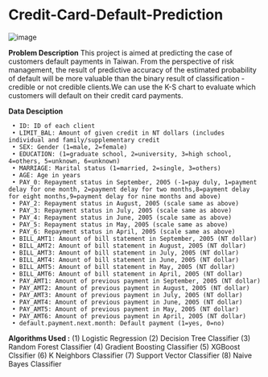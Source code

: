 # Credit-Card-Default-Prediction
![image](https://user-images.githubusercontent.com/112092937/205936879-ece9a092-3dda-43b3-ad6b-57f5c9754d5c.png)


**Problem Description**
This project is aimed at predicting the case of customers default payments in Taiwan. From the perspective of risk management, the result of predictive accuracy of the estimated probability of default will be more valuable than the binary result of classification - credible or not credible clients.We can use the K-S chart to evaluate which customers will default on their credit card payments.

**Data Desciption**

     • ID: ID of each client
     • LIMIT_BAL: Amount of given credit in NT dollars (includes individual and family/supplementary credit
     • SEX: Gender (1=male, 2=female)
     • EDUCATION: (1=graduate school, 2=university, 3=high school, 4=others, 5=unknown, 6=unknown)
     • MARRIAGE: Marital status (1=married, 2=single, 3=others)
     • AGE: Age in years
     • PAY_0: Repayment status in September, 2005 (-1=pay duly, 1=payment delay for one month, 2=payment delay for two months,8=payment delay for eight months,9=payment delay for nine months and above)
     • PAY_2: Repayment status in August, 2005 (scale same as above)
     • PAY_3: Repayment status in July, 2005 (scale same as above)
     • PAY_4: Repayment status in June, 2005 (scale same as above)
     • PAY_5: Repayment status in May, 2005 (scale same as above)
     • PAY_6: Repayment status in April, 2005 (scale same as above)
     • BILL_AMT1: Amount of bill statement in September, 2005 (NT dollar)
     • BILL_AMT2: Amount of bill statement in August, 2005 (NT dollar)
     • BILL_AMT3: Amount of bill statement in July, 2005 (NT dollar)
     • BILL_AMT4: Amount of bill statement in June, 2005 (NT dollar)
     • BILL_AMT5: Amount of bill statement in May, 2005 (NT dollar)
     • BILL_AMT6: Amount of bill statement in April, 2005 (NT dollar)
     • PAY_AMT1: Amount of previous payment in September, 2005 (NT dollar)
     • PAY_AMT2: Amount of previous payment in August, 2005 (NT dollar)
     • PAY_AMT3: Amount of previous payment in July, 2005 (NT dollar)
     • PAY_AMT4: Amount of previous payment in June, 2005 (NT dollar)
     • PAY_AMT5: Amount of previous payment in May, 2005 (NT dollar)
     • PAY_AMT6: Amount of previous payment in April, 2005 (NT dollar)
     • default.payment.next.month: Default payment (1=yes, 0=no)
      
     
**Algorithms Used :**
      (1) Logistic Regression
      (2) Decision Tree Classifier
      (3) Random Forest Classifier
      (4) Gradient Boosting Classifier
      (5) XGBoost Clssifier
      (6) K Neighbors Classifier
      (7) Support Vector Classifier
      (8) Naive Bayes Classifier
